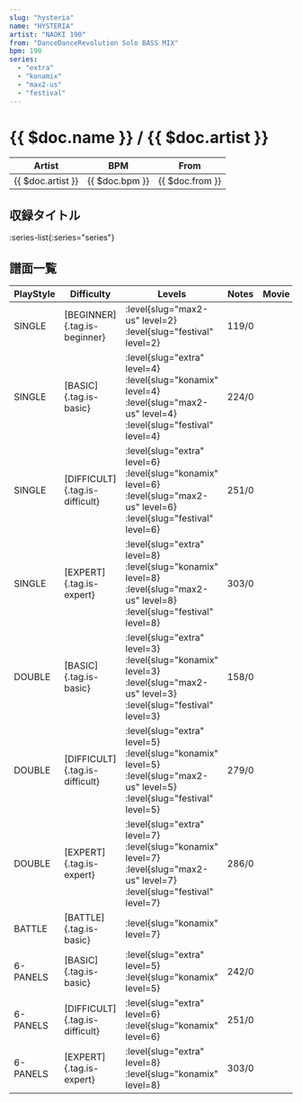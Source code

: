 ```yaml
---
slug: "hysteria"
name: "HYSTERIA"
artist: "NAOKI 190"
from: "DanceDanceRevolution Solo BASS MIX"
bpm: 190
series:
  - "extra"
  - "konamix"
  - "max2-us"
  - "festival"
---
```


# {{ $doc.name }} / {{ $doc.artist }}

|Artist|BPM|From|
|------|---|----|
|{{ $doc.artist }}|{{ $doc.bpm }}|{{ $doc.from }}|

## 収録タイトル

:series-list{:series="series"}

## 譜面一覧

|PlayStyle|Difficulty|Levels|Notes|Movie|
|---------|----------|------|-----|-----|
|SINGLE|[BEGINNER]{.tag.is-beginner}|<div class="field is-grouped is-grouped-multiline">:level{slug="max2-us" level=2} :level{slug="festival" level=2}</div>|119/0||
|SINGLE|[BASIC]{.tag.is-basic}|<div class="field is-grouped is-grouped-multiline">:level{slug="extra" level=4} :level{slug="konamix" level=4} :level{slug="max2-us" level=4} :level{slug="festival" level=4}</div>|224/0||
|SINGLE|[DIFFICULT]{.tag.is-difficult}|<div class="field is-grouped is-grouped-multiline">:level{slug="extra" level=6} :level{slug="konamix" level=6} :level{slug="max2-us" level=6} :level{slug="festival" level=6}</div>|251/0||
|SINGLE|[EXPERT]{.tag.is-expert}|<div class="field is-grouped is-grouped-multiline">:level{slug="extra" level=8} :level{slug="konamix" level=8} :level{slug="max2-us" level=8} :level{slug="festival" level=8}</div>|303/0||
|DOUBLE|[BASIC]{.tag.is-basic}|<div class="field is-grouped is-grouped-multiline">:level{slug="extra" level=3} :level{slug="konamix" level=3} :level{slug="max2-us" level=3} :level{slug="festival" level=3}</div>|158/0||
|DOUBLE|[DIFFICULT]{.tag.is-difficult}|<div class="field is-grouped is-grouped-multiline">:level{slug="extra" level=5} :level{slug="konamix" level=5} :level{slug="max2-us" level=5} :level{slug="festival" level=5}</div>|279/0||
|DOUBLE|[EXPERT]{.tag.is-expert}|<div class="field is-grouped is-grouped-multiline">:level{slug="extra" level=7} :level{slug="konamix" level=7} :level{slug="max2-us" level=7} :level{slug="festival" level=7}</div>|286/0||
|BATTLE|[BATTLE]{.tag.is-basic}|<div class="field is-grouped is-grouped-multiline">:level{slug="konamix" level=7}</div>|||
|6-PANELS|[BASIC]{.tag.is-basic}|<div class="field is-grouped is-grouped-multiline">:level{slug="extra" level=5} :level{slug="konamix" level=5}</div>|242/0||
|6-PANELS|[DIFFICULT]{.tag.is-difficult}|<div class="field is-grouped is-grouped-multiline">:level{slug="extra" level=6} :level{slug="konamix" level=6}</div>|251/0||
|6-PANELS|[EXPERT]{.tag.is-expert}|<div class="field is-grouped is-grouped-multiline">:level{slug="extra" level=8} :level{slug="konamix" level=8}</div>|303/0||
